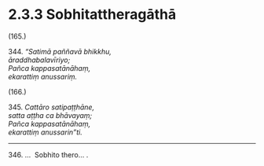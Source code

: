 # 2.3.3 Sobhitattheragāthā

(165.)

344\. _“Satimā paññavā bhikkhu,_  
_āraddhabalavīriyo;_  
_Pañca kappasatānāhaṃ,_  
_ekarattiṃ anussariṃ._  

(166.)

345\. _Cattāro satipaṭṭhāne,_  
_satta aṭṭha ca bhāvayaṃ;_  
_Pañca kappasatānāhaṃ,_  
_ekarattiṃ anussarin”ti._  

---

346\. …  Sobhito thero… .
